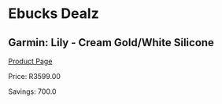 
# Ebucks Dealz
## Garmin: Lily - Cream Gold/White Silicone
[Product Page](https://www.ebucks.com/web/shop/productSelected.do?prodId=646574376&catId=872270976)

Price: R3599.00

Savings: 700.0


	